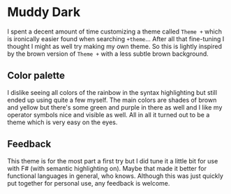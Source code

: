 # Muddy Dark

I spent a decent amount of time customizing a theme called `Theme +` which is ironically easier found when searching `+theme`... After all that fine-tuning I thought I might as well try making my own theme. So this is lightly inspired by the brown version of `Theme +` with a less subtle brown background.

## Color palette

I dislike seeing all colors of the rainbow in the syntax highlighting but still ended up using quite a few myself. The main colors are shades of brown and yellow but there's some green and purple in there as well and I like my operator symbols nice and visible as well. All in all it turned out to be a theme which is very easy on the eyes.

## Feedback

This theme is for the most part a first try but I did tune it a little bit for use with F# (with semantic highlighting on). Maybe that made it better for functional languages in general, who knows. Although this was just quickly put together for personal use, any feedback is welcome.


